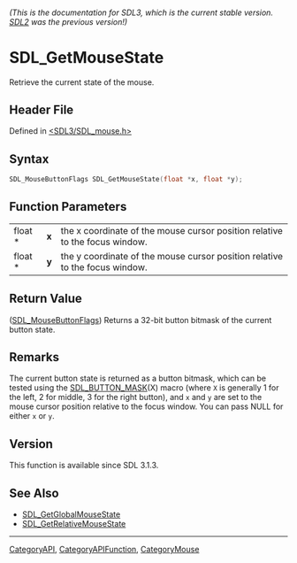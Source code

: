###### (This is the documentation for SDL3, which is the current stable version. [SDL2](https://wiki.libsdl.org/SDL2/) was the previous version!)
# SDL_GetMouseState

Retrieve the current state of the mouse.

## Header File

Defined in [<SDL3/SDL_mouse.h>](https://github.com/libsdl-org/SDL/blob/main/include/SDL3/SDL_mouse.h)

## Syntax

```c
SDL_MouseButtonFlags SDL_GetMouseState(float *x, float *y);
```

## Function Parameters

|         |       |                                                                             |
| ------- | ----- | --------------------------------------------------------------------------- |
| float * | **x** | the x coordinate of the mouse cursor position relative to the focus window. |
| float * | **y** | the y coordinate of the mouse cursor position relative to the focus window. |

## Return Value

([SDL_MouseButtonFlags](SDL_MouseButtonFlags)) Returns a 32-bit button
bitmask of the current button state.

## Remarks

The current button state is returned as a button bitmask, which can be
tested using the [SDL_BUTTON_MASK](SDL_BUTTON_MASK)(X) macro (where `X` is
generally 1 for the left, 2 for middle, 3 for the right button), and `x`
and `y` are set to the mouse cursor position relative to the focus window.
You can pass NULL for either `x` or `y`.

## Version

This function is available since SDL 3.1.3.

## See Also

- [SDL_GetGlobalMouseState](SDL_GetGlobalMouseState)
- [SDL_GetRelativeMouseState](SDL_GetRelativeMouseState)

----
[CategoryAPI](CategoryAPI), [CategoryAPIFunction](CategoryAPIFunction), [CategoryMouse](CategoryMouse)

